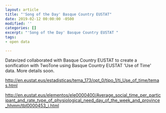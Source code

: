 ```yaml
---
layout: article
title: "'Song of the Day' Basque Country EUSTAT"
date: 2019-02-12 00:00:00 -0500
modified: ''
categories: []
excerpt: "'Song of the Day' Basque Country EUSTAT "
tags:
- open data

---
```

Datavized collaborated with Basque Country EUSTAT to create a sonification with TwoTone using Basque Country EUSTAT 'Use of Time' data. More details soon.

http://en.eustat.eus/estadisticas/tema_173/opt_0/tipo_1/ti_Use_of_time/temas.html

http://en.eustat.eus/elementos/ele0000400/Average_social_time_per_participant_and_rate_type_of_physiological_need_day_of_the_week_and_province_hhmm/tbl0000453_i.html